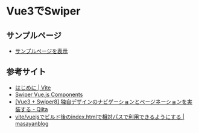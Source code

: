 # Vue3でSwiper

## サンプルページ

- [サンプルページを表示](https://da-wake-github.github.io/vue-swiper-sample/dist/)

## 参考サイト

- [はじめに | Vite](https://ja.vitejs.dev/guide/)
- [Swiper Vue.js Components](https://swiperjs.com/vue)
- [[Vue3 + Swiper8] 独自デザインのナビゲーションとページネーションを実装する - Qiita](https://qiita.com/sygnas/items/d254fe52472ece1d1626)
- [vite/vuejsでビルド後のindex.htmlで相対パスで利用できるようにする | masayanblog](https://maasaablog.com/development/frontend/javascript/vue/5068/)

<!-- 
# Vue 3 + Vite

This template should help get you started developing with Vue 3 in Vite. The template uses Vue 3 `<script setup>` SFCs, check out the [script setup docs](https://v3.vuejs.org/api/sfc-script-setup.html#sfc-script-setup) to learn more.

## Recommended IDE Setup

- [VS Code](https://code.visualstudio.com/) + [Volar](https://marketplace.visualstudio.com/items?itemName=Vue.volar) (and disable Vetur) + [TypeScript Vue Plugin (Volar)](https://marketplace.visualstudio.com/items?itemName=Vue.vscode-typescript-vue-plugin).

-->
